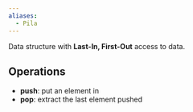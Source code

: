 ```yaml
---
aliases:
  - Pila
---
```

Data structure with **Last-In, First-Out** access to data.

## Operations

- **push**: put an element in
- **pop**: extract the last element pushed